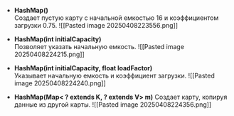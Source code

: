 
- **HashMap()**  
Создает пустую карту с начальной емкостью 16 и коэффициентом загрузки 0.75.
![[Pasted image 20250408223556.png]]

- **HashMap(int initialCapacity)**  
Позволяет указать начальную емкость.
![[Pasted image 20250408224215.png]]

- **HashMap(int initialCapacity, float loadFactor)**  
Указывает начальную емкость и коэффициент загрузки.
![[Pasted image 20250408224240.png]]

- **HashMap(Map< ? extends K, ? extends V> m)**
Создает карту, копируя данные из другой карты.
![[Pasted image 20250408224356.png]]